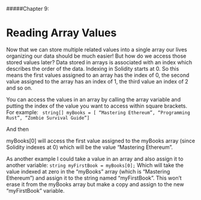 #####Chapter 9:

# Reading Array Values

<!-- <ContentWrapp>
  <div class="imgContainer">
    <img alt="story_image_2_0" src="/images/chapter/man.svg" width="150px" height="150px">
  </div>

  <div class="itemsContainer">
    <div class="item-text">
     Connect your artwork to the price of gold or ETH or overall Market Cap. Mention the concept of “Hybrid Smart Contracts”. 
    </div>
  </div>
</ContentWrapp> -->

Now that we can store multiple related values into a single array our lives organizing our data should be much easier! But how do we access those stored values later? Data stored in arrays is associated with an index which describes the order of the data. Indexing in Solidity starts at 0. So this means the first values assigned to an array has the index of 0, the second value assigned to the array has an index of 1, the third value an index of 2 and so on.

You can access the values in an array by calling the array variable and putting the index of the value you want to access within square brackets. For example:
`
string[] myBooks = [ “Mastering Ethereum”, “Programming Rust”, “Zombie Survival Guide”]`

And then

myBooks[0] will access the first value assigned to the myBooks array (since Solidity indexes at 0) which will be the value “Mastering Ethereum”.

As another example I could take a value in an array and also assign it to another variable:
`
string myFirstBook = myBooks[0];
`
Which will take the value indexed at zero in the “myBooks” array (which is “Mastering Ethereum”) and assign it to the string named “myFirstBook”. This won’t erase it from the myBooks array but make a copy and assign to the new “myFirstBook” variable.

